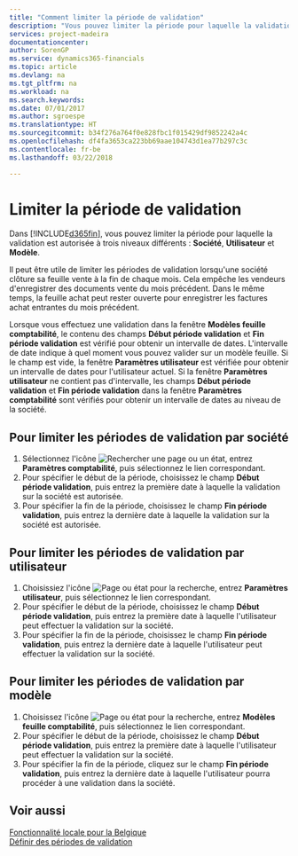 ```yaml
---
title: "Comment limiter la période de validation"
description: "Vous pouvez limiter la période pour laquelle la validation est autorisée à trois niveaux différents : **Société**, **Utilisateur** et **Modèle**."
services: project-madeira
documentationcenter: 
author: SorenGP
ms.service: dynamics365-financials
ms.topic: article
ms.devlang: na
ms.tgt_pltfrm: na
ms.workload: na
ms.search.keywords: 
ms.date: 07/01/2017
ms.author: sgroespe
ms.translationtype: HT
ms.sourcegitcommit: b34f276a764f0e828fbc1f015429df9852242a4c
ms.openlocfilehash: df4fa3653ca223bb69aae104743d1ea77b297c3c
ms.contentlocale: fr-be
ms.lasthandoff: 03/22/2018

---
```

# <a name="limit-the-posting-period"></a>Limiter la période de validation
Dans [!INCLUDE[d365fin](../../includes/d365fin_md.md)], vous pouvez limiter la période pour laquelle la validation est autorisée à trois niveaux différents : **Société**, **Utilisateur** et **Modèle**.  

Il peut être utile de limiter les périodes de validation lorsqu'une société clôture sa feuille vente à la fin de chaque mois. Cela empêche les vendeurs d'enregistrer des documents vente du mois précédent. Dans le même temps, la feuille achat peut rester ouverte pour enregistrer les factures achat entrantes du mois précédent.  

Lorsque vous effectuez une validation dans la fenêtre **Modèles feuille comptabilité**, le contenu des champs **Début période validation** et **Fin période validation** est vérifié pour obtenir un intervalle de dates. L'intervalle de date indique à quel moment vous pouvez valider sur un modèle feuille. Si le champ est vide, la fenêtre **Paramètres utilisateur** est vérifiée pour obtenir un intervalle de dates pour l'utilisateur actuel. Si la fenêtre **Paramètres utilisateur** ne contient pas d'intervalle, les champs **Début période validation** et **Fin période validation** dans la fenêtre **Paramètres comptabilité** sont vérifiés pour obtenir un intervalle de dates au niveau de la société.  

## <a name="to-limit-the-posting-periods-by-company"></a>Pour limiter les périodes de validation par société  

1.  Sélectionnez l'icône ![Rechercher une page ou un état](../../media/ui-search/search_small.png "icône Rechercher une page ou un état"), entrez **Paramètres comptabilité**, puis sélectionnez le lien correspondant.  
2.  Pour spécifier le début de la période, choisissez le champ **Début période validation**, puis entrez la première date à laquelle la validation sur la société est autorisée.  
3.  Pour spécifier la fin de la période, choisissez le champ **Fin période validation**, puis entrez la dernière date à laquelle la validation sur la société est autorisée.  

## <a name="to-limit-the-posting-periods-by-user"></a>Pour limiter les périodes de validation par utilisateur  

1.  Choisissiez l'icône ![Page ou état pour la recherche](../../media/ui-search/search_small.png "icône Page ou état pour la recherche"), entrez **Paramètres utilisateur**, puis sélectionnez le lien correspondant.  
2.  Pour spécifier le début de la période, choisissez le champ **Début période validation**, puis entrez la première date à laquelle l'utilisateur peut effectuer la validation sur la société.  
3.  Pour spécifier la fin de la période, choisissez le champ **Fin période validation**, puis entrez la dernière date à laquelle l'utilisateur peut effectuer la validation sur la société.  

## <a name="to-limit-the-posting-periods-by-template"></a>Pour limiter les périodes de validation par modèle  

1.  Choisissez l'icône ![Page ou état pour la recherche](../../media/ui-search/search_small.png "icône Page ou état pour la recherche"), entrez **Modèles feuille comptabilité**, puis sélectionnez le lien correspondant.  
2.  Pour spécifier le début de la période, choisissez le champ **Début période validation**, puis entrez la première date à laquelle l'utilisateur peut effectuer la validation sur la société.  
3.  Pour spécifier la fin de la période, cliquez sur le champ **Fin période validation**, puis entrez la dernière date à laquelle l'utilisateur pourra procéder à une validation dans la société.  

## <a name="see-also"></a>Voir aussi  
 [Fonctionnalité locale pour la Belgique](belgium-local-functionality.md)   
 [Définir des périodes de validation](../../finance-how-specify-posting-periods.md)

